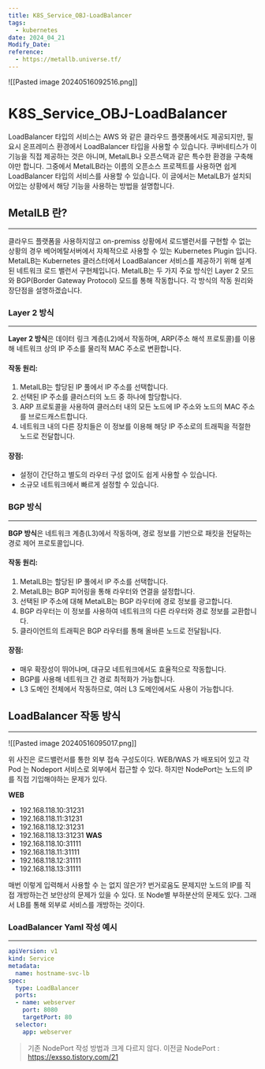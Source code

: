 ```yaml
---
title: K8S_Service_OBJ-LoadBalancer
tags:
  - kubernetes
date: 2024_04_21
Modify_Date: 
reference:
  - https://metallb.universe.tf/
---
```

![[Pasted image 20240516092516.png]]
# K8S_Service_OBJ-LoadBalancer

LoadBalancer 타입의 서비스는 AWS 와 같은 클라우드 플랫폼에서도 제공되지만, 필요시 온프레미스 환경에서 LoadBalancer 타입을 사용할 수 있습니다. 쿠버네티스가 이 기능을 직접 제공하는 것은 아니며, MetalLB나 오픈스택과 같은 특수한 환경을 구축해야만 합니다. 그중에서 MetalLB라는 이름의 오픈소스 프로젝트를 사용하면 쉽게 LoadBalancer 타입의 서비스를 사용할 수 있습니다. 이 글에서는 MetalLB가 설치되어있는 상황에서 해당 기능을 사용하는 방법을 설명합니다.

## MetalLB 란?
---
클라우드 플랫폼을 사용하지않고 on-premiss 상황에서 로드밸런서를 구현할 수 없는 상황의 경우 베어메탈서버에서 자체적으로 사용할 수 있는 Kubernetes Plugin 입니다.
MetalLB는 Kubernetes 클러스터에서 LoadBalancer 서비스를 제공하기 위해 설계된 네트워크 로드 밸런서 구현체입니다. MetalLB는 두 가지 주요 방식인 Layer 2 모드와 BGP(Border Gateway Protocol) 모드를 통해 작동합니다. 각 방식의 작동 원리와 장단점을 설명하겠습니다.

### Layer 2 방식
---
**Layer 2 방식**은 데이터 링크 계층(L2)에서 작동하며, ARP(주소 해석 프로토콜)를 이용해 네트워크 상의 IP 주소를 물리적 MAC 주소로 변환합니다.
#### 작동 원리:
1. MetalLB는 할당된 IP 풀에서 IP 주소를 선택합니다.
2. 선택된 IP 주소를 클러스터의 노드 중 하나에 할당합니다.
3. ARP 프로토콜을 사용하여 클러스터 내의 모든 노드에 IP 주소와 노드의 MAC 주소를 브로드캐스트합니다.
4. 네트워크 내의 다른 장치들은 이 정보를 이용해 해당 IP 주소로의 트래픽을 적절한 노드로 전달합니다.
#### 장점:
- 설정이 간단하고 별도의 라우터 구성 없이도 쉽게 사용할 수 있습니다.
- 소규모 네트워크에서 빠르게 설정할 수 있습니다.

### BGP 방식
---
**BGP 방식**은 네트워크 계층(L3)에서 작동하며, 경로 정보를 기반으로 패킷을 전달하는 경로 제어 프로토콜입니다.
#### 작동 원리:
1. MetalLB는 할당된 IP 풀에서 IP 주소를 선택합니다.
2. MetalLB는 BGP 피어링을 통해 라우터와 연결을 설정합니다.
3. 선택된 IP 주소에 대해 MetalLB는 BGP 라우터에 경로 정보를 광고합니다.
4. BGP 라우터는 이 정보를 사용하여 네트워크의 다른 라우터와 경로 정보를 교환합니다.
5. 클라이언트의 트래픽은 BGP 라우터를 통해 올바른 노드로 전달됩니다.
#### 장점:
- 매우 확장성이 뛰어나며, 대규모 네트워크에서도 효율적으로 작동합니다.
- BGP를 사용해 네트워크 간 경로 최적화가 가능합니다.
- L3 도메인 전체에서 작동하므로, 여러 L3 도메인에서도 사용이 가능합니다.

## LoadBalancer 작동 방식
---
![[Pasted image 20240516095017.png]]

위 사진은 로드밸런서를 통한 외부 접속 구성도이다.
WEB/WAS 가 배포되어 있고 각 Pod 는 Nodeport 서비스로 외부에서 접근할 수 있다. 하지만 NodePort는 노드의 IP를 직접 기입해야하는 문제가 있다.

**WEB**
- 192.168.118.10:31231
- 192.168.118.11:31231
- 192.168.118.12:31231
- 192.168.118.13:31231
**WAS**
- 192.168.118.10:31111
- 192.168.118.11:31111
- 192.168.118.12:31111
- 192.168.118.13:31111

매번 이렇게 입력해서 사용할 수 는 없지 않은가? 번거로움도 문제지만 노드의 IP를 직접 개방하는건 보안상의 문제가 있을 수 있다. 또 Node별 부하분산의 문제도 있다. 그래서 LB를 통해 외부로 서비스를 개방하는 것이다.

### LoadBalancer Yaml 작성 예시
---
```yaml
apiVersion: v1
kind: Service
metadata:
  name: hostname-svc-lb
spec:
  type: LoadBalancer
  ports:
  - name: webserver
    port: 8080
    targetPort: 80
  selector:
    app: webserver
```

> 기존 NodePort 작성 방법과 크게 다르지 않다.
> 이전글 NodePort : https://exsso.tistory.com/21

